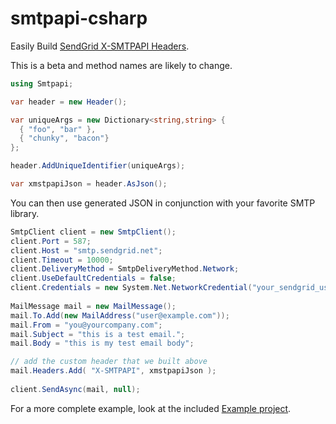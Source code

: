 smtpapi-csharp
==============

Easily Build [SendGrid X-SMTPAPI Headers](http://sendgrid.com/docs/API_Reference/SMTP_API/index.html). 

This is a beta and method names are likely to change.

```csharp
using Smtpapi;

var header = new Header();

var uniqueArgs = new Dictionary<string,string> {
  { "foo", "bar" },
  { "chunky", "bacon"}
};

header.AddUniqueIdentifier(uniqueArgs);

var xmstpapiJson = header.AsJson();
```

You can then use generated JSON in conjunction with your favorite SMTP library.

```csharp
SmtpClient client = new SmtpClient();
client.Port = 587;
client.Host = "smtp.sendgrid.net";
client.Timeout = 10000;
client.DeliveryMethod = SmtpDeliveryMethod.Network;
client.UseDefaultCredentials = false;
client.Credentials = new System.Net.NetworkCredential("your_sendgrid_username","your_sendgrid_password");
 
MailMessage mail = new MailMessage();
mail.To.Add(new MailAddress("user@example.com"));
mail.From = "you@yourcompany.com";
mail.Subject = "this is a test email.";
mail.Body = "this is my test email body";

// add the custom header that we built above
mail.Headers.Add( "X-SMTPAPI", xmstpapiJson );
 
client.SendAsync(mail, null);
```
For a more complete example, look at the included [Example project](https://github.com/sendgrid/smtpapi-csharp/blob/master/Smtpapi/Example/Program.cs).
